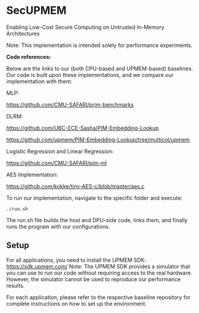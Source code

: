 # SecUPMEM

Enabling Low-Cost Secure Computing on Untrusted In-Memory Architectures

Note: This implementation is intended solely for performance experiments.

**Code references:**

Below are the links to our (both CPU-based and UPMEM-based) baselines. Our code is built upon these implementations, and we compare our implementation with them:

MLP: 

https://github.com/CMU-SAFARI/prim-benchmarks

DLRM: 

https://github.com/UBC-ECE-Sasha/PIM-Embedding-Lookup

https://github.com/upmem/PIM-Embedding-Lookup/tree/multicol/upmem

Logistic Regression and Linear Regression: 

https://github.com/CMU-SAFARI/pim-ml

AES Implementation: 

https://github.com/kokke/tiny-AES-c/blob/master/aes.c


To run our implementation, navigate to the specific folder and execute:
```
./run.sh
```
The run.sh file builds the host and DPU-side code, links them, and finally runs the program with our configurations.

## Setup
For all applications, you need to install the UPMEM SDK: https://sdk.upmem.com/
Note: The UPMEM SDK provides a simulator that you can use to run our code without requiring access to the real hardware. However, the simulator cannot be used to reproduce our performance results.

For each application, please refer to the respective baseline repository for complete instructions on how to set up the environment.
